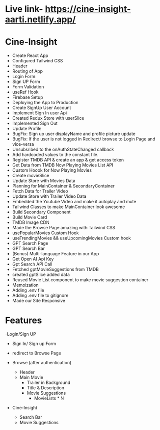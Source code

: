 # Live link- https://cine-insight-aarti.netlify.app/



# Cine-Insight

- Create React App
- Configured Tailwind CSS
- Header
- Routing of App
- Login Form
- Sign UP Form 
- Form Validation
- useRef Hook
- Firebase Setup
- Deploying the App to Production
- Create SignUp User Account 
- Implement Sign In user Api
- Created Redux Store with userSlice
- Implemented Sign Out
- Update Profile 
- BugFix: Sign up user displayName and profile picture update
- BugFix: If the user is not logged in Redirect/ browse to Login Page and vice-versa
- Unsubsribed to the onAuthStateChanged callback
- Add hardcoded values to the constant file.
- Register TMDB API & create an app & get access token
- Get Data from TMDB Now Playing Movies List API
- Custom Hoook for Now Playing Movies
- Create movieSlice
- Update Store with Movies Data
- Planning for MainContainer & SecondaryContainer
- Fetch Data for Trailer Video
- Update Store with Trailer Video Data
- Embedded the Youtube Video and make it autoplay and mute
- Tailwind Classes to make MainContainer look awesome
- Build Secondary Component
- Build Movie Card
- TMDB Image CDN
- Made the Browse Page amazing with Tailwind CSS
- usePopularMovies Custom Hook
- useTrendingMovies && useUpcomingMovies Custom hook
- GPT Search Page
- GPT Search Bar
- (Bonus) Multi-language Feature in our App
- Get Open AI Api Key
- Gpt Search API Call
- Fetched gptMovieSuggestions from TMDB
- created gptSlice added data
- Reused Movie List component to make movie suggestion container
- Memoization
- Adding .env file
- Adding .env file to gitignore
- Made our Site Responsive










# Features

-Login/Sign UP
   - Sign In/ Sign up Form
   - redirect to Browse Page
- Browse (after authentication)
   - Header
   - Main Movie
     - Trailer in Background
     - Title & Description
     - Movie Suggestions
        - MovieLists * N

- Cine-Insight
  - Search Bar
  - Movie Suggestions
